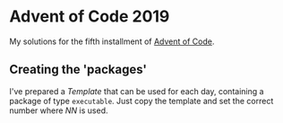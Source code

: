 # Advent of Code 2019

My solutions for the fifth installment of [Advent of Code](https://adventofcode.com).

## Creating the 'packages'

I've prepared a _Template_ that can be used for each day, containing a package of type `executable`. Just copy the template and set the correct number where _NN_ is used.
